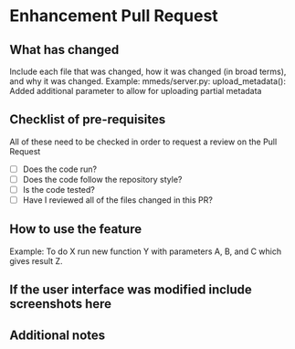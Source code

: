 # Enhancement Pull Request


## What has changed
Include each file that was changed, how it was changed (in broad terms), and why it was changed.
Example:
    mmeds/server.py:
        upload_metadata(): Added additional parameter to allow for uploading partial metadata

## Checklist of pre-requisites
All of these need to be checked in order to request a review on the Pull Request
-   [ ] Does the code run?  
-   [ ] Does the code follow the repository style?  
-   [ ] Is the code tested?  
-   [ ] Have I reviewed all of the files changed in this PR?  

## How to use the feature
Example: To do X run new function Y with parameters A, B, and C which gives result Z.

## If the user interface was modified include screenshots here

## Additional notes
